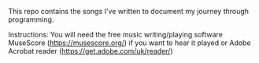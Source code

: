 This repo contains the songs I've written to document my journey through programming.  

Instructions:
You will need the free music writing/playing software MuseScore (https://musescore.org/)
if you want to hear it played or Adobe Acrobat reader (https://get.adobe.com/uk/reader/)
